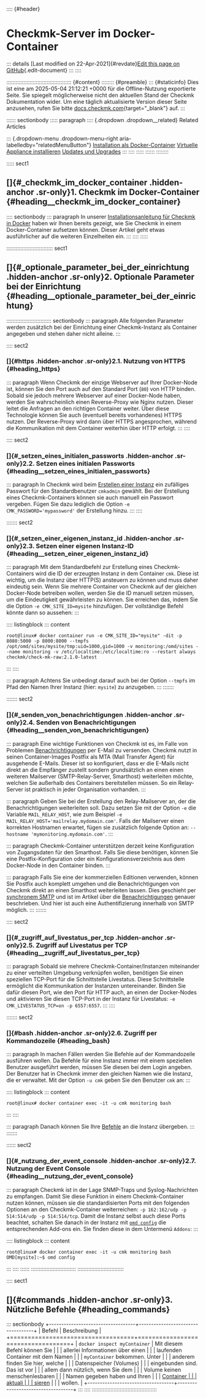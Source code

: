 :::: {#header}
# Checkmk-Server im Docker-Container

::: details
[Last modified on 22-Apr-2021]{#revdate}[Edit this page on
GitHub](https://github.com/Checkmk/checkmk-docs/edit/2.3.0/src/onprem/de/managing_docker.asciidoc){.edit-document}
:::
::::

:::::::::::::::::::::::::::::::::::::::::: {#content}
:::::::: {#preamble}
::: {#staticinfo}
Dies ist eine am 2025-05-04 21:12:21 +0000 für die Offline-Nutzung
exportierte Seite. Sie spiegelt möglicherweise nicht den aktuellen Stand
der Checkmk Dokumentation wider. Um eine täglich aktualisierte Version
dieser Seite anzusehen, rufen Sie bitte
[docs.checkmk.com](https://docs.checkmk.com/){target="_blank"} auf.
:::

:::::: sectionbody
::::: paragraph
:::: {.dropdown .dropdown__related}
Related Articles

::: {.dropdown-menu .dropdown-menu-right aria-labelledby="relatedMenuButton"}
[Installation als Docker-Container](introduction_docker.html) [Virtuelle
Appliance installieren](appliance_install_virt1.html) [Updates und
Upgrades](update.html)
:::
::::
:::::
::::::
::::::::

::::: sect1
## []{#_checkmk_im_docker_container .hidden-anchor .sr-only}1. Checkmk im Docker-Container {#heading__checkmk_im_docker_container}

:::: sectionbody
::: paragraph
In unserer [Installationsanleitung für Checkmk in
Docker](introduction_docker.html) haben wir Ihnen bereits gezeigt, wie
Sie Checkmk in einem Docker-Container aufsetzen können. Dieser Artikel
geht etwas ausführlicher auf die weiteren Einzelheiten ein.
:::
::::
:::::

:::::::::::::::::::::::::::::: sect1
## []{#_optionale_parameter_bei_der_einrichtung .hidden-anchor .sr-only}2. Optionale Parameter bei der Einrichtung {#heading__optionale_parameter_bei_der_einrichtung}

::::::::::::::::::::::::::::: sectionbody
::: paragraph
Alle folgenden Parameter werden zusätzlich bei der Einrichtung einer
Checkmk-Instanz als Container angegeben und stehen daher nicht alleine.
:::

:::: sect2
### []{#https .hidden-anchor .sr-only}2.1. Nutzung von HTTPS {#heading_https}

::: paragraph
Wenn Checkmk der einzige Webserver auf Ihrer Docker-Node ist, können Sie
den Port auch auf den Standard Port (`80`) von HTTP binden. Sobald sie
jedoch mehrere Webserver auf einer Docker-Node haben, werden Sie
wahrscheinlich einen Reverse-Proxy wie Nginx nutzen. Dieser leitet die
Anfragen an den richtigen Container weiter. Über diese Technologie
können Sie auch (eventuell bereits vorhandenes) HTTPS nutzen. Der
Reverse-Proxy wird dann über HTTPS angesprochen, während die
Kommunikation mit dem Container weiterhin über HTTP erfolgt.
:::
::::

:::: sect2
### []{#_setzen_eines_initialen_passworts .hidden-anchor .sr-only}2.2. Setzen eines initialen Passworts {#heading__setzen_eines_initialen_passworts}

::: paragraph
In Checkmk wird beim [Erstellen einer
Instanz](intro_setup.html#create_site) ein zufälliges Passwort für den
Standardbenutzer `cmkadmin` gewählt. Bei der Erstellung eines
Checkmk-Containers können sie auch manuell ein Passwort vergeben. Fügen
Sie dazu lediglich die Option `-e CMK_PASSWORD='mypassword'` der
Erstellung hinzu.
:::
::::

::::::: sect2
### []{#_setzen_einer_eigenen_instanz_id .hidden-anchor .sr-only}2.3. Setzen einer eigenen Instanz-ID {#heading__setzen_einer_eigenen_instanz_id}

::: paragraph
Mit dem Standardbefehl zur Erstellung eines Checkmk-Containers wird die
ID der erzeugten Instanz in dem Container `cmk`. Diese ist wichtig, um
die Instanz über HTTP(S) ansteuern zu können und muss daher eindeutig
sein. Wenn Sie mehrere Container von Checkmk auf der gleichen
Docker-Node betreiben wollen, werden Sie die ID manuell setzen müssen,
um die Eindeutigkeit gewährleisten zu können. Sie erreichen das, indem
Sie die Option `-e CMK_SITE_ID=mysite` hinzufügen. Der vollständige
Befehl könnte dann so aussehen:
:::

:::: listingblock
::: content
``` {.pygments .highlight}
root@linux# docker container run -e CMK_SITE_ID="mysite" -dit -p 8080:5000 -p 8000:8000 --tmpfs /opt/omd/sites/mysite/tmp:uid=1000,gid=1000 -v monitoring:/omd/sites --name monitoring -v /etc/localtime:/etc/localtime:ro --restart always checkmk/check-mk-raw:2.1.0-latest
```
:::
::::

::: paragraph
Achtens Sie unbedingt darauf auch bei der Option `--tmpfs` im Pfad den
Namen Ihrer Instanz (hier: `mysite`) zu anzugeben.
:::
:::::::

::::::: sect2
### []{#_senden_von_benachrichtigungen .hidden-anchor .sr-only}2.4. Senden von Benachrichtigungen {#heading__senden_von_benachrichtigungen}

::: paragraph
Eine wichtige Funktionen von Checkmk ist es, im Falle von Problemen
[Benachrichtigungen](monitoring_basics.html#notifications) per E-Mail zu
versenden. Checkmk nutzt in seinen Container-Images Postfix als MTA
(Mail Transfer Agent) für ausgehende E-Mails. Dieser ist so
konfiguriert, dass er die E-Mails nicht direkt an die Empfänger zustellt
sondern grundsätzlich an einen einen weiteren Mailserver
(SMTP-Relay-Server, Smarthost) weiterleiten möchte, welchen Sie
außerhalb des Containers bereitstellen müssen. So ein Relay-Server ist
praktisch in jeder Organisation vorhanden.
:::

::: paragraph
Geben Sie bei der Erstellung den Relay-Mailserver an, der die
Benachrichtigungen weiterleiten soll. Dazu setzen Sie mit der Option
`-e` die Variable `MAIL_RELAY_HOST`, wie zum Beispiel
`-e MAIL_RELAY_HOST='mailrelay.mydomain.com'`. Falls der Mailserver
einen korrekten Hostnamen erwartet, fügen sie zusätzlich folgende Option
an: `--hostname 'mymonitoring.mydomain.com'`.
:::

::: paragraph
Checkmk-Container unterstützen derzeit keine Konfiguration von
Zugangsdaten für den Smarthost. Falls Sie diese benötigen, können Sie
eine Postfix-Konfiguration oder ein Konfigurationsverzeichnis aus dem
Docker-Node in den Container binden.
:::

::: paragraph
Falls Sie eine der kommerziellen Editionen verwenden, können Sie Postfix
auch komplett umgehen und die Benachrichtigungen von Checkmk direkt an
einen Smarthost weiterleiten lassen. Dies geschieht per [synchronem
SMTP](notifications.html#syncsmtp) und ist im Artikel über die
[Benachrichtigungen](notifications.html) genauer beschrieben. Und hier
ist auch eine Authentifizierung innerhalb von SMTP möglich.
:::
:::::::

:::: sect2
### []{#_zugriff_auf_livestatus_per_tcp .hidden-anchor .sr-only}2.5. Zugriff auf Livestatus per TCP {#heading__zugriff_auf_livestatus_per_tcp}

::: paragraph
Sobald sie mehrere Checkmk-Container/Instanzen miteinander zu einer
verteilten Umgebung verknüpfen wollen, benötigen Sie einen speziellen
TCP-Port für die Schnittstelle Livestatus. Diese Schnittstelle
ermöglicht die Kommunikation der Instanzen untereinander. Binden Sie
dafür diesen Port, wie den Port für HTTP auch, an einen der Docker-Nodes
und aktivieren Sie diesen TCP-Port in der Instanz für Livestatus:
`-e CMK_LIVESTATUS_TCP=on -p 6557:6557`.
:::
::::

::::::: sect2
### []{#bash .hidden-anchor .sr-only}2.6. Zugriff per Kommandozeile {#heading_bash}

::: paragraph
In machen Fällen werden Sie Befehle auf der Kommandozeile ausführen
wollen. Da Befehle für eine Instanz immer mit einem speziellen Benutzer
ausgeführt werden, müssen Sie diesen bei dem Login angeben. Der Benutzer
hat in Checkmk immer den gleichen Namen wie die Instanz, die er
verwaltet. Mit der Option `-u cmk` geben Sie den Benutzer `cmk` an:
:::

:::: listingblock
::: content
``` {.pygments .highlight}
root@linux# docker container exec -it -u cmk monitoring bash
```
:::
::::

::: paragraph
Danach können Sie Ihre [Befehle](cmk_commandline.html) an die Instanz
übergeben.
:::
:::::::

:::::: sect2
### []{#_nutzung_der_event_console .hidden-anchor .sr-only}2.7. Nutzung der Event Console {#heading__nutzung_der_event_console}

::: paragraph
Checkmk ist in der Lage SNMP-Traps und Syslog-Nachrichten zu empfangen.
Damit Sie diese Funktion in einem Checkmk-Container nutzen können,
müssen sie die standardisierten Ports mit den folgenden Optionen an den
Checkmk-Container weiterreichen:
`-p 162:162/udp -p 514:514/udp -p 514:514/tcp`. Damit die Instanz selbst
auch diese Ports beachtet, schalten Sie danach in der Instanz mit
[`omd config`](omd_basics.html#omd_config) die entsprechenden Add-ons
ein. Sie finden diese in dem Untermenü `Addons`:
:::

:::: listingblock
::: content
``` {.pygments .highlight}
root@linux# docker container exec -it -u cmk monitoring bash
OMD[mysite]:~$ omd config
```
:::
::::
::::::
:::::::::::::::::::::::::::::
::::::::::::::::::::::::::::::

:::: sect1
## []{#commands .hidden-anchor .sr-only}3. Nützliche Befehle {#heading_commands}

::: sectionbody
+-----------------------------------+-----------------------------------+
| Befehl                            | Beschreibung                      |
+===================================+===================================+
| `docker inspect myContainer`      | Mit diesem Befehl können Sie      |
|                                   | allerlei Informationen über einen |
|                                   | laufenden Container mit dem Namen |
|                                   | `myContainer` bekommen. Unter     |
|                                   | anderem finden Sie hier, welche   |
|                                   | Datenspeicher (Volumes)           |
|                                   | eingebunden sind. Das ist vor     |
|                                   | allem dann nützlich, wenn Sie dem |
|                                   | Volume keinen menschenlesbaren    |
|                                   | Namen gegeben haben und Ihren     |
|                                   | [Container                        |
|                                   | aktuali                           |
|                                   | sieren](update.html#updatedocker) |
|                                   | wollen.                           |
+-----------------------------------+-----------------------------------+
:::
::::
::::::::::::::::::::::::::::::::::::::::::
